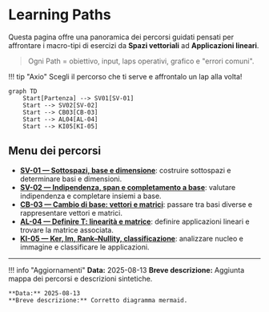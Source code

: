 # Learning Paths

Questa pagina offre una panoramica dei percorsi guidati pensati per affrontare i macro-tipi di esercizi da **Spazi vettoriali** ad **Applicazioni lineari**.

> Ogni Path = obiettivo, input, laps operativi, grafico e "errori comuni".

!!! tip "Axio"
    Scegli il percorso che ti serve e affrontalo un lap alla volta!

```mermaid
graph TD
    Start[Partenza] --> SV01[SV-01]
    Start --> SV02[SV-02]
    Start --> CB03[CB-03]
    Start --> AL04[AL-04]
    Start --> KI05[KI-05]
```

## Menu dei percorsi

- [**SV-01 — Sottospazi, base e dimensione**](lp-sv-01.md): costruire sottospazi e determinare basi e dimensioni.
- [**SV-02 — Indipendenza, span e completamento a base**](lp-sv-02.md): valutare indipendenza e completare insiemi a base.
- [**CB-03 — Cambio di base: vettori e matrici**](lp-cb-03.md): passare tra basi diverse e rappresentare vettori e matrici.
- [**AL-04 — Definire T: linearità e matrice**](lp-al-04.md): definire applicazioni lineari e trovare la matrice associata.
- [**KI-05 — Ker, Im, Rank–Nullity, classificazione**](lp-ki-05.md): analizzare nucleo e immagine e classificare le applicazioni.

---

!!! info "Aggiornamenti"
    **Data:** 2025-08-13
    **Breve descrizione:** Aggiunta mappa dei percorsi e descrizioni sintetiche.

    **Data:** 2025-08-13
    **Breve descrizione:** Corretto diagramma mermaid.
